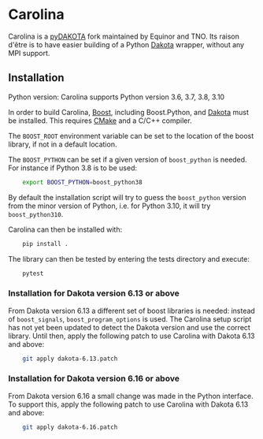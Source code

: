 # Carolina

Carolina is a [pyDAKOTA](https://github.com/wisdem/pyDAKOTA) fork maintained by Equinor and TNO.  Its raison d'être is to have easier building of a Python [Dakota](https://dakota.sandia.gov/) wrapper, without any MPI support.

## Installation

Python version: Carolina supports Python version 3.6, 3.7, 3.8, 3.10

In order to build Carolina, [Boost](https://www.boost.org/), including Boost.Python, and [Dakota](https://dakota.sandia.gov/) must be installed. This requires [CMake](https://cmake.org/) and a C/C++ compiler.

The `BOOST_ROOT` environment variable can be set to the location of the boost library, if not in a default location.

The `BOOST_PYTHON` can be set if a given version of `boost_python` is needed. For instance if Python 3.8 is to be used:

```bash
    export BOOST_PYTHON=boost_python38
```

By default the installation script will try to guess the `boost_python` version from the minor version of Python, i.e. for Python 3.10, it will try `boost_python310`.

Carolina can then be installed with:

```bash
    pip install .
```

The library can then be tested by entering the tests directory and execute:

```bash
    pytest
```

### Installation for Dakota version 6.13 or above

From Dakota version 6.13 a different set of boost libraries is needed: instead of `boost_signals`, `boost_program_options` is used. The Carolina setup script has not yet been updated to detect the Dakota version and use the correct library. Until then, apply the following patch to use Carolina with Dakota 6.13 and above:

```bash
    git apply dakota-6.13.patch
```

### Installation for Dakota version 6.16 or above

From Dakota version 6.16 a small change was made in the Python interface. To
support this, apply the following patch to use Carolina with Dakota 6.13 and
above:

```bash
    git apply dakota-6.16.patch
```
